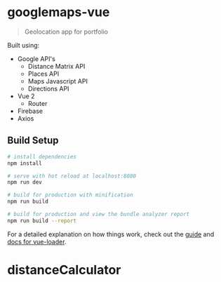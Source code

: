 # googlemaps-vue

> Geolocation app for portfolio

Built using:
- Google API's
    - Distance Matrix API
    - Places API
    - Maps Javascript API
    - Directions API
- Vue 2
    - Router
- Firebase
- Axios

## Build Setup

``` bash
# install dependencies
npm install

# serve with hot reload at localhost:8080
npm run dev

# build for production with minification
npm run build

# build for production and view the bundle analyzer report
npm run build --report
```

For a detailed explanation on how things work, check out the [guide](http://vuejs-templates.github.io/webpack/) and [docs for vue-loader](http://vuejs.github.io/vue-loader).
# distanceCalculator
